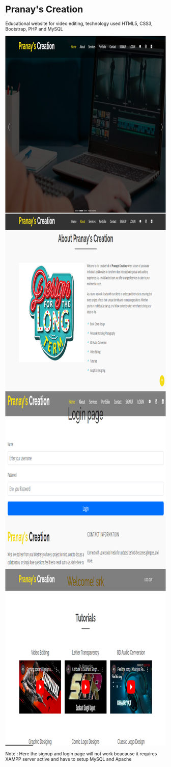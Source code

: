 # Pranay's Creation
Educational website for video editing, technology used HTML5, CSS3, Bootstrap, PHP and MySQL

<img src="img/img1.png" alt="Project image1" width="100%" height="555">
<img src="img/img2.png" alt="Project image2" width="100%" height="555">
<img src="img/img4.png" alt="Project image4" width="100%" height="555">
<img src="img/img3.png" alt="Project image3" width="100%" height="555">



Note : Here the signup and login page will not work beacause it requires XAMPP server active 
and have to setup MySQL and Apache 


